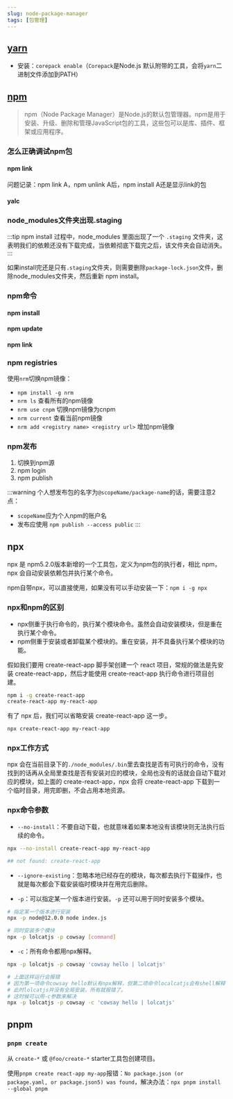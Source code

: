 ```yaml
---
slug: node-package-manager
tags: [包管理]
---
```


## [yarn](https://yarnpkg.com/)
- 安装：`corepack enable`（`Corepack`是Node.js 默认附带的工具，会将`yarn`二进制文件添加到PATH）

## [npm](https://docs.npmjs.com)
> npm（Node Package Manager）是Node.js的默认包管理器。npm是用于安装、升级、删除和管理JavaScript包的工具，这些包可以是库、插件、框架或应用程序。

### 怎么正确调试npm包
#### npm link
问题记录：npm link A，npm unlink A后，npm install A还是显示link的包

#### yalc

### node_modules文件夹出现.staging
:::tip
npm install 过程中，node_modules 里面出现了一个 `.staging` 文件夹，这表明我们的依赖还没有下载完成，当依赖彻底下载完之后，该文件夹会自动消失。
:::

如果install完还是只有`.staging`文件夹，则需要删除`package-lock.json`文件，删除node_modules文件夹，然后重新 npm install。

### npm命令
#### npm install
#### npm update
#### npm link

### npm registries
使用`nrm`切换npm镜像：
- `npm install -g nrm`
- `nrm ls` 查看所有的npm镜像
- `nrm use cnpm` 切换npm镜像为cnpm
- `nrm current` 查看当前npm镜像
- `nrm add <registry name> <registry url>` 增加npm镜像

### npm发布
1. 切换到npm源
2. npm login
3. npm publish

:::warning
个人想发布包的名字为`@scopeName/package-name`的话，需要注意2点：
- `scopeName`应为个人npm的账户名
- 发布应使用 `npm publish --access public`
:::

## npx
npx 是 npm5.2.0版本新增的一个工具包，定义为npm包的执行者，相比 npm，npx 会自动安装依赖包并执行某个命令。

npm自带npx，可以直接使用，如果没有可以手动安装一下：`npm i -g npx`

### npx和npm的区别
- npx侧重于执行命令的，执行某个模块命令。虽然会自动安装模块，但是重在执行某个命令。
- npm侧重于安装或者卸载某个模块的。重在安装，并不具备执行某个模块的功能。

假如我们要用 create-react-app 脚手架创建一个 react 项目，常规的做法是先安装 create-react-app，然后才能使用 create-react-app 执行命令进行项目创建。
```bash
npm i -g create-react-app
create-react-app my-react-app
```

有了 npx 后，我们可以省略安装 create-react-app 这一步。
```bash
npx create-react-app my-react-app
```

### npx工作方式
npx 会在当前目录下的`./node_modules/.bin`里去查找是否有可执行的命令，没有找到的话再从全局里查找是否有安装对应的模块，全局也没有的话就会自动下载对应的模块，如上面的 create-react-app，npx 会将 create-react-app 下载到一个临时目录，用完即删，不会占用本地资源。

### npx命令参数
- `--no-install`：不要自动下载，也就意味着如果本地没有该模块则无法执行后续的命令。
```bash
npx --no-install create-react-app my-react-app

## not found: create-react-app
```

- `--ignore-existing`：忽略本地已经存在的模块，每次都去执行下载操作，也就是每次都会下载安装临时模块并在用完后删除。

- `-p`：可以指定某一个版本进行安装。`-p` 还可以用于同时安装多个模块。
```bash
# 指定某一个版本进行安装
npx -p node@12.0.0 node index.js

# 同时安装多个模块
npx -p lolcatjs -p cowsay [command]
```

- `-c`：所有命令都用npx解释。
```bash
npx -p lolcatjs -p cowsay 'cowsay hello | lolcatjs'

# 上面这样运行会报错
# 因为第一项命令cowsay hello默认有npx解释，但第二项命令localcatjs会有shell解释，
# 此时lolcatjs并没有全局安装，所有就报错了。
# 这时候可以用-c参数来解决
npx -p lolcatjs -p cowsay -c 'cowsay hello | lolcatjs'
```

## pnpm
### `pnpm create`
从 `create-*` 或 `@foo/create-*` starter工具包创建项目。

使用`pnpm create react-app my-app`报错：`No package.json (or package.yaml, or package.json5) was found`，解决办法：`npx pnpm install --global pnpm`

